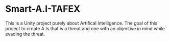# Smart-A.I-TAFEX
 This is a Unity project purely about Artifical Intelligence. The goal of this project to create A.Is that is a threat and one with an objective in mind while evading the threat.
